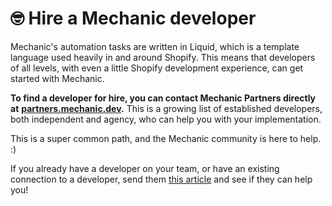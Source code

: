 # 🤓 Hire a Mechanic developer

Mechanic's automation tasks are written in Liquid, which is a template language used heavily in and around Shopify. This means that developers of all levels, with even a little Shopify development experience, can get started with Mechanic.

**To find a developer for hire, you can contact Mechanic Partners directly at** [**partners.mechanic.dev**](https://partners.mechanic.dev/)**.** This is a growing list of established developers, both independent and agency, who can help you with your implementation.

This is a super common path, and the Mechanic community is here to help. :)

If you already have a developer on your team, or have an existing connection to a developer, send them [this article](custom/) and see if they can help you!
